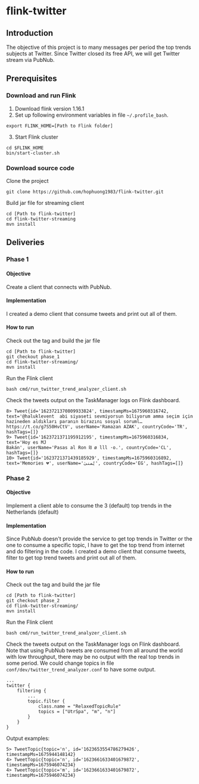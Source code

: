 # flink-twitter
## Introduction
The objective of this project is to many messages per period the top trends subjects at Twitter. Since Twitter closed its free API, we will get Twitter stream via PubNub.

## Prerequisites
### Download and run Flink
1. Download flink version 1.16.1
2. Set up following environment variables in file `~/.profile_bash`.
```
export FLINK_HOME=[Path to Flink folder]
```
3. Start Flink cluster
```
cd $FLINK_HOME
bin/start-cluster.sh
```
### Download source code
Clone the project
```
git clone https://github.com/hophuong1983/flink-twitter.git
```
Build jar file for streaming client
```
cd [Path to flink-twitter]
cd flink-twitter-streaming
mvn install
```
## Deliveries
### Phase 1
#### Objective
Create a client that connects with PubNub.
#### Implementation
I created a demo client that consume tweets and print out all of them. 
#### How to run
Check out the tag and build the jar file
```
cd [Path to flink-twitter]
git checkout phase_1
cd flink-twitter-streaming/
mvn install
```
Run the Flink client
```
bash cmd/run_twitter_trend_analyzer_client.sh 
```
Check the tweets output on the TaskManager logs on Flink dashboard.
```
8> Tweet{id='1623721370809933824', timestampMs=1675960316742, text='@haluklevent  abi siyaseti sevmiyorsun biliyorum amma seçim için hazineden aldıkları paranın birazını sosyal soruml… https://t.co/g7S50HvCtV', userName='Ramazan AZAK', countryCode='TR', hashTags=[]}
9> Tweet{id='1623721371195912195', timestampMs=1675960316834, text='Hoy es MJ 
Bakán', userName='Pasas al Ron ₪ ø lll ·o.', countryCode='CL', hashTags=[]}
10> Tweet{id='1623721371439185929', timestampMs=1675960316892, text='Memories 💔', userName='يُمنىٰ', countryCode='EG', hashTags=[]}
```
### Phase 2
#### Objective
Implement a client able to consume the 3 (default) top trends in the Netherlands (default)
#### Implementation
Since PubNub doesn't provide the service to get top trends in Twitter or the one to consume a specific topic, 
I have to get the top trend from internet and do filtering in the code.
I created a demo client that consume tweets, filter to get top trend
tweets and print out all of them. 
#### How to run
Check out the tag and build the jar file
```
cd [Path to flink-twitter]
git checkout phase_2
cd flink-twitter-streaming/
mvn install
```
Run the Flink client
```
bash cmd/run_twitter_trend_analyzer_client.sh
```
Check the tweets output on the TaskManager logs on Flink dashboard. <br>
Note that using PubNub tweets are consumed from all around the world with low throughput,
there may be no output with the real top trends in some period.
We could change topics in file `conf/dev/twitter_trend_analyzer.conf`
to have some output.

```agsl
...
twitter {
    filtering {
        ...
        topic.filter {
            class.name = "RelaxedTopicRule"
            topics = ["UtrSpa", "m", "n"]
        }
    }
}
```
Output examples:
```
5> TweetTopic{topic='n', id='1623653554786279426', timestampMs=1675944148142}
4> TweetTopic{topic='n', id='1623661633401679872', timestampMs=1675946074234}
4> TweetTopic{topic='m', id='1623661633401679872', timestampMs=1675946074234}
```

